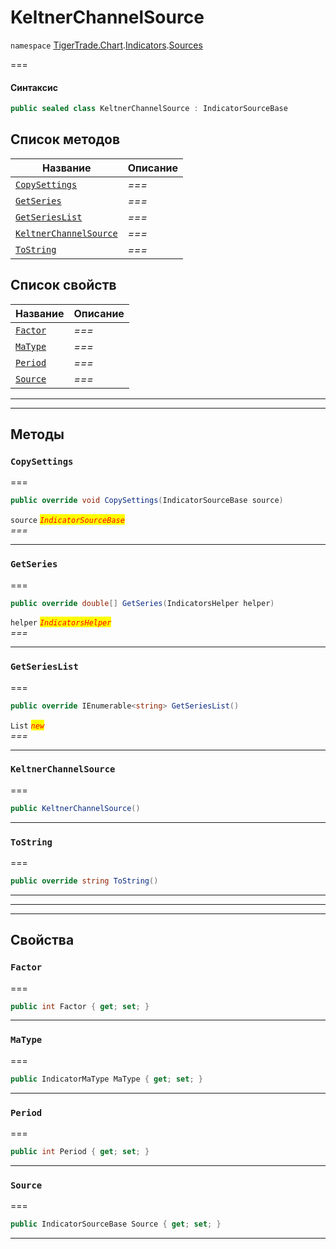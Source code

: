# KeltnerChannelSource

`namespace` [TigerTrade.Chart](../../../../).[Indicators](../).[Sources](./)

\===

#### Синтаксис

```csharp
public sealed class KeltnerChannelSource : IndicatorSourceBase
```

## Список методов

| Название                                                                         | Описание |
| -------------------------------------------------------------------------------- | -------- |
| [`CopySettings`](keltnerchannelsource.cs.md#method-copysettings)                 | _===_    |
| [`GetSeries`](keltnerchannelsource.cs.md#method-getseries)                       | _===_    |
| [`GetSeriesList`](keltnerchannelsource.cs.md#method-getserieslist)               | _===_    |
| [`KeltnerChannelSource`](keltnerchannelsource.cs.md#method-keltnerchannelsource) | _===_    |
| [`ToString`](keltnerchannelsource.cs.md#method-tostring)                         | _===_    |

## Список свойств

| Название                                               | Описание |
| ------------------------------------------------------ | -------- |
| [`Factor`](keltnerchannelsource.cs.md#property-factor) | _===_    |
| [`MaType`](keltnerchannelsource.cs.md#property-matype) | _===_    |
| [`Period`](keltnerchannelsource.cs.md#property-period) | _===_    |
| [`Source`](keltnerchannelsource.cs.md#property-source) | _===_    |

***

***

## Методы

### `CopySettings` <a href="#method-copysettings" id="method-copysettings"></a>

\===

```csharp
public override void CopySettings(IndicatorSourceBase source)
```

`source` _<mark style="color:red;">`IndicatorSourceBase`</mark>_\
_===_

***

### `GetSeries` <a href="#method-getseries" id="method-getseries"></a>

\===

```csharp
public override double[] GetSeries(IndicatorsHelper helper)
```

`helper` _<mark style="color:red;">`IndicatorsHelper`</mark>_\
_===_

***

### `GetSeriesList` <a href="#method-getserieslist" id="method-getserieslist"></a>

\===

```csharp
public override IEnumerable<string> GetSeriesList()
```

`List` _<mark style="color:red;">`new`</mark>_\
_===_

***

### `KeltnerChannelSource` <a href="#method-keltnerchannelsource" id="method-keltnerchannelsource"></a>

\===

```csharp
public KeltnerChannelSource()
```

***

### `ToString` <a href="#method-tostring" id="method-tostring"></a>

\===

```csharp
public override string ToString()
```

***

***

***

## Свойства

### `Factor` <a href="#property-factor" id="property-factor"></a>

\===

```csharp
public int Factor { get; set; }
```

***

### `MaType` <a href="#property-matype" id="property-matype"></a>

\===

```csharp
public IndicatorMaType MaType { get; set; }
```

***

### `Period` <a href="#property-period" id="property-period"></a>

\===

```csharp
public int Period { get; set; }
```

***

### `Source` <a href="#property-source" id="property-source"></a>

\===

```csharp
public IndicatorSourceBase Source { get; set; }
```

***
